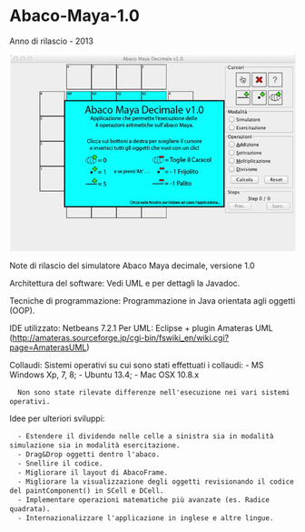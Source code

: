 # Abaco-Maya-1.0
Anno di rilascio - 2013

![image](https://github.com/andreareale07/Abaco-Maya-1.0/blob/main/img.JPG)

Note di rilascio del simulatore Abaco Maya decimale, versione 1.0 

   Architettura del software: 
      Vedi UML e per dettagli la Javadoc.
   

   Tecniche di programmazione:
      Programmazione in Java orientata agli oggetti (OOP).

   
   IDE utilizzato:
      Netbeans 7.2.1 
      Per UML: Eclipse + plugin Amateras UML (http://amateras.sourceforge.jp/cgi-bin/fswiki_en/wiki.cgi?page=AmaterasUML)


   Collaudi:
      Sistemi operativi su cui sono stati effettuati i collaudi:
         - MS Windows Xp, 7, 8;
         - Ubuntu 13.4;
         - Mac OSX 10.8.x

      Non sono state rilevate differenze nell'esecuzione nei vari sistemi operativi.


   Idee per ulteriori sviluppi:

      - Estendere il dividendo nelle celle a sinistra sia in modalità simulazione sia in modalità esercitazione.
      - Drag&Drop oggetti dentro l'abaco.
      - Snellire il codice.
      - Migliorare il layout di AbacoFrame.
      - Migliorare la visualizzazione degli oggetti revisionando il codice del paintComponent() in SCell e DCell. 
      - Implementare operazioni matematiche più avanzate (es. Radice quadrata).
      - Internazionalizzare l'applicazione in inglese e altre lingue.
